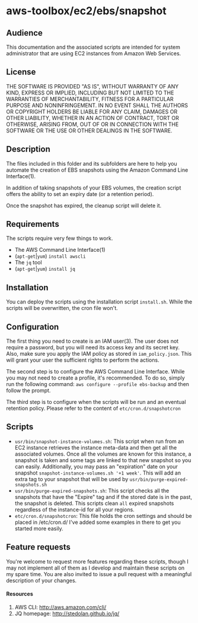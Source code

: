 aws-toolbox/ec2/ebs/snapshot
=========

## Audience ##
This documentation and the associated scripts are intended for system administrator that are using EC2 instances from Amazon Web Services.

## License ##
THE SOFTWARE IS PROVIDED "AS IS", WITHOUT WARRANTY OF ANY KIND, EXPRESS OR
IMPLIED, INCLUDING BUT NOT LIMITED TO THE WARRANTIES OF MERCHANTABILITY,
FITNESS FOR A PARTICULAR PURPOSE AND NONINFRINGEMENT. IN NO EVENT SHALL THE
AUTHORS OR COPYRIGHT HOLDERS BE LIABLE FOR ANY CLAIM, DAMAGES OR OTHER
LIABILITY, WHETHER IN AN ACTION OF CONTRACT, TORT OR OTHERWISE, ARISING FROM,
OUT OF OR IN CONNECTION WITH THE SOFTWARE OR THE USE OR OTHER DEALINGS IN
THE SOFTWARE.

## Description ##
The files included in this folder and its subfolders are here to help you automate the creation of EBS snapshots using the Amazon Command Line Interface(1).

In addition of taking snapshots of your EBS volumes, the creation script offers the ability to set an expiry date (or a retention period).

Once the snapshot has expired, the cleanup script will delete it.

## Requirements ##
The scripts require very few things to work.
* The AWS Command Line Interface(1)
 * (`apt-get`|`yum`) `install awscli`
* The `jq` tool
 * (`apt-get`|`yum`) `install jq`

## Installation ##
You can deploy the scripts using the installation script `install.sh`. While the scripts will be overwritten, the cron file won't.

## Configuration ##
The first thing you need to create is an IAM user(3). The user does not require a password, but you will need its access key and its secret key. 
Also, make sure you apply the IAM policy as stored in `iam_policy.json`. This will grant your user the sufficient rights to perform the actions.

The second step is to configure the AWS Command Line Interface. While you may not need to create a profile, it's recommended. To do so, simply run the following command: `aws configure --profile ebs-backup` and then follow the prompt.

The third step is to configure when the scripts will be run and an eventual retention policy. Please refer to the content of `etc/cron.d/snapshotcron`

## Scripts ##
- `usr/bin/snapshot-instance-volumes.sh`: This script when run from an EC2 instance retrieves the instance meta-data and then get all the associated volumes. Once all the volumes are known for this instance, a snapshot is taken and some tags are linked to that new snapshot so you can easily. Additionally, you may pass an "expiration" date on your snapshot `snapshot-instance-volumes.sh '+1 week'`. This will add an extra tag to your snapshot that will be used by `usr/bin/purge-expired-snapshots.sh`
- `usr/bin/purge-expired-snapshots.sh`: This script checks all the snapshots that have the "Expire" tag and if the stored date is in the past, the snapshot is deleted. This scripts clean `all` expired snapshots regardless of the instance-id for all your regions.
- `etc/cron.d/snapshotcron`: This file holds the cron settings and should be placed in /etc/cron.d/ I've added some examples in there to get you started more easily.

## Feature requests ##
You're welcome to request more features regarding these scripts, though I may not implement all of them as I develop and maintain these scripts on my spare time. You are also invited to issue a pull request with a meaningful description of your changes.

#### Resources ####
1. AWS CLI: http://aws.amazon.com/cli/
2. JQ homepage: http://stedolan.github.io/jq/
